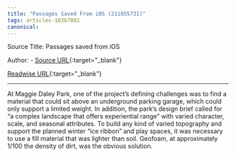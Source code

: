 ```yaml
---
title: "Passages Saved From iOS (211855731)"
tags: articles-10367892
canonical: 
---
```


Source Title: Passages saved from iOS

Author:  - [Source URL](){:target="_blank"}

[Readwise URL](https://readwise.io/open/211855731){:target="_blank"}

---

At Maggie Daley Park, one of the project’s defining challenges was to find a material that could sit above an underground parking garage, which could only support a limited weight. In addition, the park’s design brief called for “a complex landscape that offers experiential range” with varied character, scale, and seasonal attributes. To build any kind of varied topography and support the planned winter “ice ribbon” and play spaces, it was necessary to use a fill material that was lighter than soil. Geofoam, at approximately 1/100 the density of dirt, was the obvious solution.
